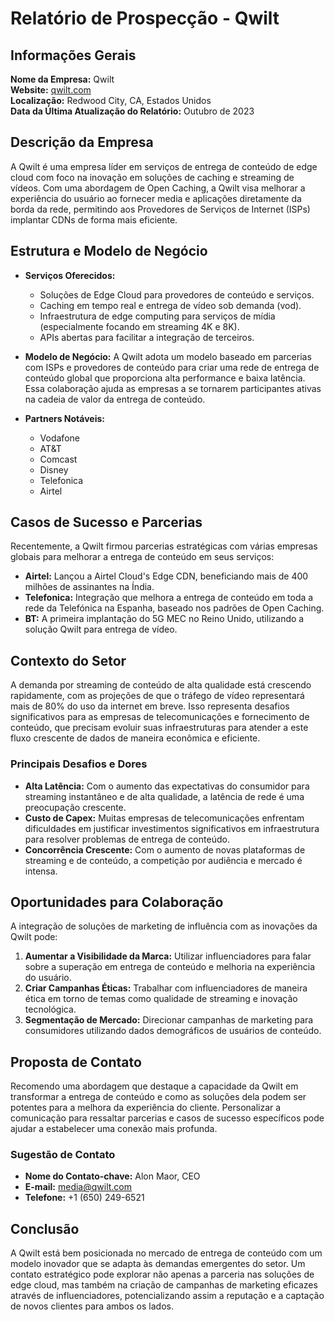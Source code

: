 # Relatório de Prospecção - Qwilt

## Informações Gerais
**Nome da Empresa:** Qwilt  
**Website:** [qwilt.com](https://www.qwilt.com)  
**Localização:** Redwood City, CA, Estados Unidos  
**Data da Última Atualização do Relatório:** Outubro de 2023  

## Descrição da Empresa
A Qwilt é uma empresa líder em serviços de entrega de conteúdo de edge cloud com foco na inovação em soluções de caching e streaming de vídeos. Com uma abordagem de Open Caching, a Qwilt visa melhorar a experiência do usuário ao fornecer media e aplicações diretamente da borda da rede, permitindo aos Provedores de Serviços de Internet (ISPs) implantar CDNs de forma mais eficiente.

## Estrutura e Modelo de Negócio
- **Serviços Oferecidos:**
  - Soluções de Edge Cloud para provedores de conteúdo e serviços.
  - Caching em tempo real e entrega de vídeo sob demanda (vod).
  - Infraestrutura de edge computing para serviços de mídia (especialmente focando em streaming 4K e 8K).
  - APIs abertas para facilitar a integração de terceiros.

- **Modelo de Negócio:**
  A Qwilt adota um modelo baseado em parcerias com ISPs e provedores de conteúdo para criar uma rede de entrega de conteúdo global que proporciona alta performance e baixa latência. Essa colaboração ajuda as empresas a se tornarem participantes ativas na cadeia de valor da entrega de conteúdo.

- **Partners Notáveis:**
  - Vodafone
  - AT&T
  - Comcast
  - Disney
  - Telefonica
  - Airtel

## Casos de Sucesso e Parcerias
Recentemente, a Qwilt firmou parcerias estratégicas com várias empresas globais para melhorar a entrega de conteúdo em seus serviços:
- **Airtel:** Lançou a Airtel Cloud's Edge CDN, beneficiando mais de 400 milhões de assinantes na Índia.
- **Telefonica:** Integração que melhora a entrega de conteúdo em toda a rede da Telefónica na Espanha, baseado nos padrões de Open Caching.
- **BT:** A primeira implantação do 5G MEC no Reino Unido, utilizando a solução Qwilt para entrega de vídeo.

## Contexto do Setor
A demanda por streaming de conteúdo de alta qualidade está crescendo rapidamente, com as projeções de que o tráfego de vídeo representará mais de 80% do uso da internet em breve. Isso representa desafios significativos para as empresas de telecomunicações e fornecimento de conteúdo, que precisam evoluir suas infraestruturas para atender a este fluxo crescente de dados de maneira econômica e eficiente.

### Principais Desafios e Dores
- **Alta Latência:** Com o aumento das expectativas do consumidor para streaming instantâneo e de alta qualidade, a latência de rede é uma preocupação crescente.
- **Custo de Capex:** Muitas empresas de telecomunicações enfrentam dificuldades em justificar investimentos significativos em infraestrutura para resolver problemas de entrega de conteúdo.
- **Concorrência Crescente:** Com o aumento de novas plataformas de streaming e de conteúdo, a competição por audiência e mercado é intensa.

## Oportunidades para Colaboração
A integração de soluções de marketing de influência com as inovações da Qwilt pode:

1. **Aumentar a Visibilidade da Marca:** Utilizar influenciadores para falar sobre a superação em entrega de conteúdo e melhoria na experiência do usuário.
2. **Criar Campanhas Éticas:** Trabalhar com influenciadores de maneira ética em torno de temas como qualidade de streaming e inovação tecnológica.
3. **Segmentação de Mercado:** Direcionar campanhas de marketing para consumidores utilizando dados demográficos de usuários de conteúdo.

## Proposta de Contato
Recomendo uma abordagem que destaque a capacidade da Qwilt em transformar a entrega de conteúdo e como as soluções dela podem ser potentes para a melhora da experiência do cliente. Personalizar a comunicação para ressaltar parcerias e casos de sucesso específicos pode ajudar a estabelecer uma conexão mais profunda.

### Sugestão de Contato
- **Nome do Contato-chave:** Alon Maor, CEO
- **E-mail:** media@qwilt.com
- **Telefone:** +1 (650) 249-6521

## Conclusão
A Qwilt está bem posicionada no mercado de entrega de conteúdo com um modelo inovador que se adapta às demandas emergentes do setor. Um contato estratégico pode explorar não apenas a parceria nas soluções de edge cloud, mas também na criação de campanhas de marketing eficazes através de influenciadores, potencializando assim a reputação e a captação de novos clientes para ambos os lados.